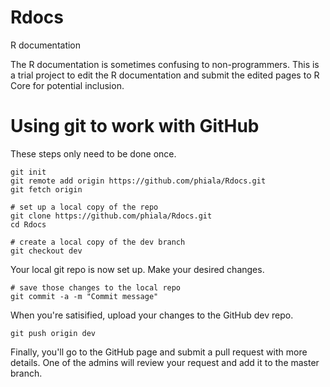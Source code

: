 # Rdocs
R documentation

The R documentation is sometimes confusing to non-programmers. This is a trial project to edit the R documentation and submit the edited pages to R Core for potential inclusion.



# Using git to work with GitHub

These steps only need to be done once.

	git init
	git remote add origin https://github.com/phiala/Rdocs.git
	git fetch origin

	# set up a local copy of the repo
	git clone https://github.com/phiala/Rdocs.git
	cd Rdocs

	# create a local copy of the dev branch
	git checkout dev


Your local git repo is now set up. Make your desired changes.

	# save those changes to the local repo
	git commit -a -m "Commit message"

When you're satisified, upload your changes to the GitHub dev repo.

	git push origin dev

Finally, you'll go to the GitHub page and submit a pull request with more details. One of the admins will review your request and add it to the master branch.

